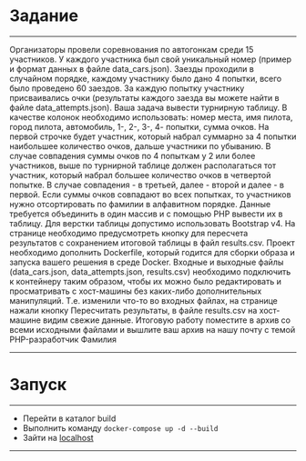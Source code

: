 # Задание
____
Организаторы провели соревнования по автогонкам среди 15 участников. У каждого участника был свой уникальный номер
(пример и формат данных в файле data_cars.json). Заезды проходили в случайном порядке,
каждому участнику было дано 4 попытки, всего было проведено 60 заездов. За каждую попытку участнику присваивались очки (результаты
каждого заезда вы можете найти в файле data_attempts.json).
Ваша задача вывести турнирную таблицу. В качестве колонок необходимо использовать: номер места, имя пилота,
город пилота, автомобиль, 1-, 2-, 3-, 4- попытки, сумма очков. На первой строчке будет участник, который набрал суммарно за 4 попытки
наибольшее количество очков, дальше участники по убыванию.
В случае совпадения суммы очков по 4 попыткам у 2 или более участников, выше по турнирной таблице должен располагаться тот участник,
который набрал большее количество очков в четвертой попытке. В случае совпадения - в третьей, далее - второй и далее - в первой.
Если суммы очков совпадают во всех попытках, то участников нужно отсортировать по фамилии в алфавитном порядке.
Данные требуется объединить в один массив и с помощью PHP вывести их в таблицу.
Для верстки таблицы допустимо использовать Bootstrap v4.
На странице необходимо предусмотреть кнопку для пересчета результатов с сохранением итоговой таблицы в файл results.csv.
Проект необходимо дополнить Dockerfile, который годится для сборки образа и запуска вашего решения в среде Docker.
Входные и выходные файлы (data_cars.json, data_attempts.json, results.csv) необходимо подключить к контейнеру таким образом,
чтобы их можно было редактировать и просматривать с хост-машины без каких-либо дополнительных манипуляций.
Т.е. изменили что-то во входных файлах, на странице нажали кнопку Пересчитать результаты, в файле results.csv на хост-машине видим свежие данные.
Итоговую работу поместите в архив со всеми исходными файлами и вышлите ваш архив на нашу почту с темой PHP-разработчик Фамилия
____

# Запуск
____
+ Перейти в каталог build
+ Выполнить команду `docker-compose up -d --build`
+ Зайти на [localhost](http://localhost)
____
